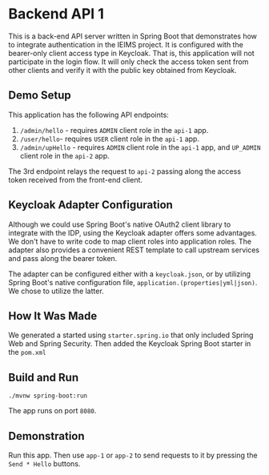 # Backend API 1

This is a back-end API server written in Spring Boot that demonstrates
how to integrate authentication in the IEIMS project. It is configured
with the bearer-only client access type in Keycloak. That is, this
application will not participate in the login flow. It will only
check the access token sent from other clients and verify it with the
public key obtained from Keycloak.

## Demo Setup

This application has the following API endpoints:

1. `/admin/hello` - requires `ADMIN` client role in the `api-1` app.
2. `/user/hello`- requires `USER` client role in the `api-1` app.
3. `/admin/upHello` - requires `ADMIN` client role in the `api-1` app,
and `UP_ADMIN` client role in the `api-2` app.
   
The 3rd endpoint relays the request to `api-2` passing along the
access token received from the front-end client.
   
## Keycloak Adapter Configuration

Although we could use Spring Boot's native OAuth2 client library to
integrate with the IDP, using the Keycloak adapter offers some
advantages. We don't have to write code to map client roles into
application roles. The adapter also provides a convenient REST
template to call upstream services and pass along the bearer token.

The adapter can be configured either with a `keycloak.json`, or by
utilizing Spring Boot's native configuration file,
`application.(properties|yml|json)`. We chose to utilize the latter.

## How It Was Made

We generated a started using `starter.spring.io` that only included
Spring Web and Spring Security. Then added the Keycloak Spring Boot
starter in the `pom.xml`

## Build and Run
```shell
./mvnw spring-boot:run
```

The app runs on port `8080`.

## Demonstration

Run this app. Then use `app-1` or `app-2` to send requests to it
by pressing the `Send * Hello` buttons.
